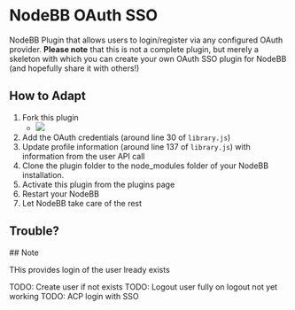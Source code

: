 # NodeBB OAuth SSO

NodeBB Plugin that allows users to login/register via any configured OAuth provider. **Please note** that this is not a complete plugin, but merely a skeleton with which you can create your own OAuth SSO plugin for NodeBB (and hopefully share it with others!)

## How to Adapt

1. Fork this plugin
   - ![](http://i.imgur.com/APWHJsa.png)
1. Add the OAuth credentials (around line 30 of `library.js`)
1. Update profile information (around line 137 of `library.js`) with information from the user API call
1. Clone the plugin folder to the node_modules folder of your NodeBB installation.
1. Activate this plugin from the plugins page
1. Restart your NodeBB
1. Let NodeBB take care of the rest

## Trouble?

## Note

THis provides login of the user lready exists

TODO: Create user if not exists
TODO: Logout user fully on logout not yet working
TODO: ACP login with SSO
